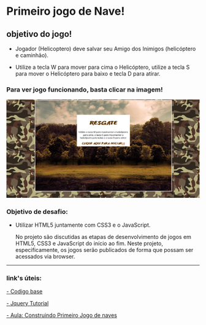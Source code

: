 # Primeiro jogo de Nave!

## objetivo do jogo!
- Jogador (Helicoptero) deve salvar seu Amigo dos Inimigos (helicóptero e caminhão).

- Utilize a tecla W para mover para cima o Helicóptero, utilize a tecla S para mover o Helicóptero para baixo e tecla D para atirar.
### Para ver jogo funcionando, basta clicar na imagem! 
[![miniatura do jogo](https://github.com/PamLeles/Jogo-Nave/blob/main/img-jogo-nave.png)](https://hardcore-clarke-de39d5.netlify.app/ "Jogo nave")

### Objetivo de desafio:
- Utilizar HTML5 juntamente com  CSS3 e o JavaScript.<p> No projeto são discutidas as etapas de desenvolvimento de jogos em HTML5, CSS3 e JavaScript do início ao fim. Neste projeto, especificamente, os jogos serão publicados de forma que possam ser acessados via browser.
___
### link's úteis:
[- Codigo base](https://www.dropbox.com/s/17010wb608q4olu/JogosHTML5.zip?dI=0&file_subpath=%2FJogosHTML5) 

[- Jquery Tutorial](https://www.w3schools.com/jquery/default.asp)

[- Aula: Construindo Primeiro Jogo de naves](https://web.dio.me/lab/construindo-o-seu-primeiro-jogo-de-naves/learning/9b0a44f2-ba17-49fc-ab1e-8658bd5861c7)
